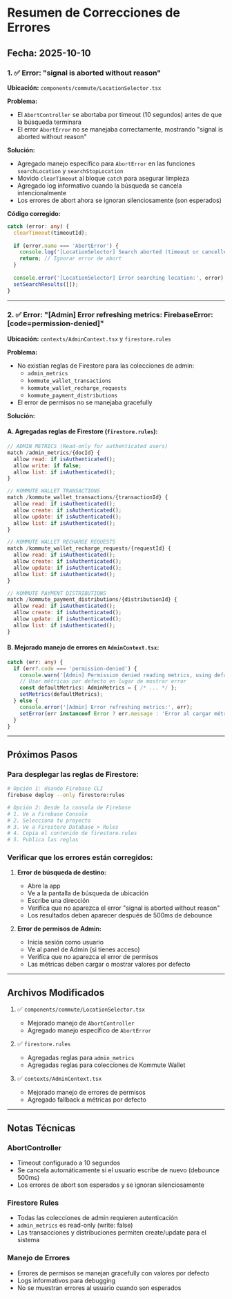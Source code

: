# Resumen de Correcciones de Errores

## Fecha: 2025-10-10

### 1. ✅ Error: "signal is aborted without reason"

**Ubicación:** `components/commute/LocationSelector.tsx`

**Problema:**
- El `AbortController` se abortaba por timeout (10 segundos) antes de que la búsqueda terminara
- El error `AbortError` no se manejaba correctamente, mostrando "signal is aborted without reason"

**Solución:**
- Agregado manejo específico para `AbortError` en las funciones `searchLocation` y `searchStopLocation`
- Movido `clearTimeout` al bloque `catch` para asegurar limpieza
- Agregado log informativo cuando la búsqueda se cancela intencionalmente
- Los errores de abort ahora se ignoran silenciosamente (son esperados)

**Código corregido:**
```typescript
catch (error: any) {
  clearTimeout(timeoutId);
  
  if (error.name === 'AbortError') {
    console.log('[LocationSelector] Search aborted (timeout or cancelled)');
    return; // Ignorar error de abort
  }
  
  console.error('[LocationSelector] Error searching location:', error);
  setSearchResults([]);
}
```

---

### 2. ✅ Error: "[Admin] Error refreshing metrics: FirebaseError: [code=permission-denied]"

**Ubicación:** `contexts/AdminContext.tsx` y `firestore.rules`

**Problema:**
- No existían reglas de Firestore para las colecciones de admin:
  - `admin_metrics`
  - `kommute_wallet_transactions`
  - `kommute_wallet_recharge_requests`
  - `kommute_payment_distributions`
- El error de permisos no se manejaba gracefully

**Solución:**

#### A. Agregadas reglas de Firestore (`firestore.rules`):
```javascript
// ADMIN METRICS (Read-only for authenticated users)
match /admin_metrics/{docId} {
  allow read: if isAuthenticated();
  allow write: if false;
  allow list: if isAuthenticated();
}

// KOMMUTE WALLET TRANSACTIONS
match /kommute_wallet_transactions/{transactionId} {
  allow read: if isAuthenticated();
  allow create: if isAuthenticated();
  allow update: if isAuthenticated();
  allow list: if isAuthenticated();
}

// KOMMUTE WALLET RECHARGE REQUESTS
match /kommute_wallet_recharge_requests/{requestId} {
  allow read: if isAuthenticated();
  allow create: if isAuthenticated();
  allow update: if isAuthenticated();
  allow list: if isAuthenticated();
}

// KOMMUTE PAYMENT DISTRIBUTIONS
match /kommute_payment_distributions/{distributionId} {
  allow read: if isAuthenticated();
  allow create: if isAuthenticated();
  allow update: if isAuthenticated();
  allow list: if isAuthenticated();
}
```

#### B. Mejorado manejo de errores en `AdminContext.tsx`:
```typescript
catch (err: any) {
  if (err?.code === 'permission-denied') {
    console.warn('[Admin] Permission denied reading metrics, using defaults');
    // Usar métricas por defecto en lugar de mostrar error
    const defaultMetrics: AdminMetrics = { /* ... */ };
    setMetrics(defaultMetrics);
  } else {
    console.error('[Admin] Error refreshing metrics:', err);
    setError(err instanceof Error ? err.message : 'Error al cargar métricas');
  }
}
```

---

## Próximos Pasos

### Para desplegar las reglas de Firestore:

```bash
# Opción 1: Usando Firebase CLI
firebase deploy --only firestore:rules

# Opción 2: Desde la consola de Firebase
# 1. Ve a Firebase Console
# 2. Selecciona tu proyecto
# 3. Ve a Firestore Database > Rules
# 4. Copia el contenido de firestore.rules
# 5. Publica las reglas
```

### Verificar que los errores están corregidos:

1. **Error de búsqueda de destino:**
   - Abre la app
   - Ve a la pantalla de búsqueda de ubicación
   - Escribe una dirección
   - Verifica que no aparezca el error "signal is aborted without reason"
   - Los resultados deben aparecer después de 500ms de debounce

2. **Error de permisos de Admin:**
   - Inicia sesión como usuario
   - Ve al panel de Admin (si tienes acceso)
   - Verifica que no aparezca el error de permisos
   - Las métricas deben cargar o mostrar valores por defecto

---

## Archivos Modificados

1. ✅ `components/commute/LocationSelector.tsx`
   - Mejorado manejo de `AbortController`
   - Agregado manejo específico de `AbortError`

2. ✅ `firestore.rules`
   - Agregadas reglas para `admin_metrics`
   - Agregadas reglas para colecciones de Kommute Wallet

3. ✅ `contexts/AdminContext.tsx`
   - Mejorado manejo de errores de permisos
   - Agregado fallback a métricas por defecto

---

## Notas Técnicas

### AbortController
- Timeout configurado a 10 segundos
- Se cancela automáticamente si el usuario escribe de nuevo (debounce 500ms)
- Los errores de abort son esperados y se ignoran silenciosamente

### Firestore Rules
- Todas las colecciones de admin requieren autenticación
- `admin_metrics` es read-only (write: false)
- Las transacciones y distribuciones permiten create/update para el sistema

### Manejo de Errores
- Errores de permisos se manejan gracefully con valores por defecto
- Logs informativos para debugging
- No se muestran errores al usuario cuando son esperados

